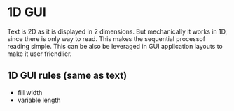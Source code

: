 # 1D GUI
Text is 2D as it is displayed in 2 dimensions. 
But mechanically it works in 1D, since there is only way to read.
This makes the sequential processof reading simple.
This can be also be leveraged in GUI application layouts to make it user friendlier.

## 1D GUI rules (same as text)
* fill width
* variable length